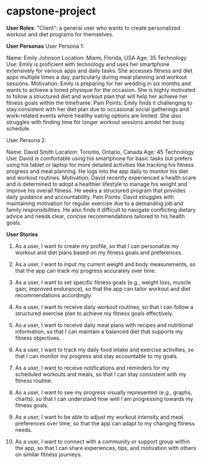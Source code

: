 # capstone-project

**User Roles**:
"Client": a general user who wants to create personalized workout and diet programs for themselves. 

**User Personas**
User Persona 1:

Name: Emily Johnson
Location: Miami, Florida, USA
Age: 35
Technology Use: Emily is proficient with technology and uses her smartphone extensively for various apps and daily tasks. She accesses fitness and diet apps multiple times a day, particularly during meal planning and workout sessions.
Motivation: Emily is preparing for her wedding in six months and wants to achieve a toned physique for the occasion. She is highly motivated to follow a structured diet and workout plan that will help her achieve her fitness goals within the timeframe.
Pain Points: Emily finds it challenging to stay consistent with her diet plan due to occasional social gatherings and work-related events where healthy eating options are limited. She also struggles with finding time for longer workout sessions amidst her busy schedule.

User Persona 2:

Name: David Smith
Location: Toronto, Ontario, Canada
Age: 45
Technology Use: David is comfortable using his smartphone for basic tasks but prefers using his tablet or laptop for more detailed activities like tracking his fitness progress and meal planning. He logs into the app daily to monitor his diet and workout routines.
Motivation: David recently experienced a health scare and is determined to adopt a healthier lifestyle to manage his weight and improve his overall fitness. He seeks a structured program that provides daily guidance and accountability.
Pain Points: David struggles with maintaining motivation for regular exercise due to a demanding job and family responsibilities. He also finds it difficult to navigate conflicting dietary advice and needs clear, concise recommendations tailored to his health goals.

**User Stories**
1. As a user, I want to create my profile, so that I can personalize my workout and diet plans based on my fitness goals and preferences.

2. As a user, I want to input my current weight and body measurements, so that the app can track my progress accurately over time.

3. As a user, I want to set specific fitness goals (e.g., weight loss, muscle gain, improved endurance), so that the app can tailor workout and diet recommendations accordingly.

4. As a user, I want to receive daily workout routines, so that I can follow a structured exercise plan to achieve my fitness goals effectively.

5. As a user, I want to receive daily meal plans with recipes and nutritional information, so that I can maintain a balanced diet that supports my fitness objectives.

6. As a user, I want to track my daily food intake and exercise activities, so that I can monitor my progress and stay accountable to my goals.

7. As a user, I want to receive notifications and reminders for my scheduled workouts and meals, so that I can stay consistent with my fitness routine.

8. As a user, I want to see my progress visually represented (e.g., graphs, charts), so that I can understand how well I am progressing towards my fitness goals.
   
9. As a user, I want to be able to adjust my workout intensity and meal preferences over time, so that the app can adapt to my changing fitness needs.

10. As a user, I want to connect with a community or support group within the app, so that I can share experiences, tips, and motivation with others on similar fitness journeys.
